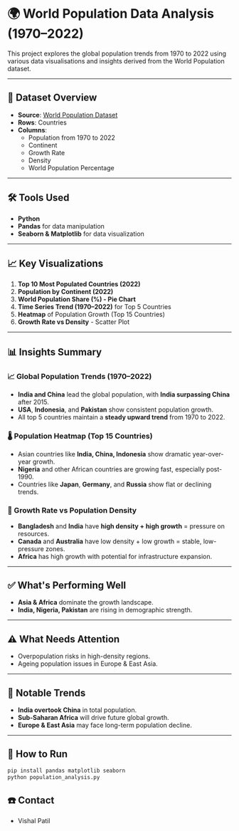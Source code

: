 # 🌍 World Population Data Analysis (1970–2022)

This project explores the global population trends from 1970 to 2022 using various data visualisations and insights derived from the World Population dataset.

---

## 📁 Dataset Overview

- **Source**: [World Population Dataset](#)
- **Rows**: Countries  
- **Columns**:
  - Population from 1970 to 2022  
  - Continent  
  - Growth Rate  
  - Density  
  - World Population Percentage  

---

## 🛠️ Tools Used

- **Python**
- **Pandas** for data manipulation  
- **Seaborn & Matplotlib** for data visualization  

---

## 📈 Key Visualizations

1. **Top 10 Most Populated Countries (2022)**  
2. **Population by Continent (2022)**  
3. **World Population Share (%) - Pie Chart**  
4. **Time Series Trend (1970–2022)** for Top 5 Countries  
5. **Heatmap** of Population Growth (Top 15 Countries)  
6. **Growth Rate vs Density** - Scatter Plot  

---

## 📊 Insights Summary

### 📈 Global Population Trends (1970–2022)

- **India and China** lead the global population, with **India surpassing China** after 2015.  
- **USA**, **Indonesia**, and **Pakistan** show consistent population growth.  
- All top 5 countries maintain a **steady upward trend** from 1970 to 2022.

### 🌡️ Population Heatmap (Top 15 Countries)

- Asian countries like **India, China, Indonesia** show dramatic year-over-year growth.  
- **Nigeria** and other African countries are growing fast, especially post-1990.  
- Countries like **Japan**, **Germany**, and **Russia** show flat or declining trends.

### 🧮 Growth Rate vs Population Density

- **Bangladesh** and **India** have **high density + high growth** = pressure on resources.  
- **Canada** and **Australia** have low density + low growth = stable, low-pressure zones.  
- **Africa** has high growth with potential for infrastructure expansion.

---

## ✅ What's Performing Well

- **Asia & Africa** dominate the growth landscape.  
- **India, Nigeria, Pakistan** are rising in demographic strength.

---

## ⚠️ What Needs Attention

- Overpopulation risks in high-density regions.  
- Ageing population issues in Europe & East Asia.

---

## 🤯 Notable Trends

- **India overtook China** in total population.
- **Sub-Saharan Africa** will drive future global growth.
- **Europe & East Asia** may face long-term population decline.

---

## 📂 How to Run

```bash
pip install pandas matplotlib seaborn
python population_analysis.py
```

## ☎️ Contact
  - Vishal Patil
